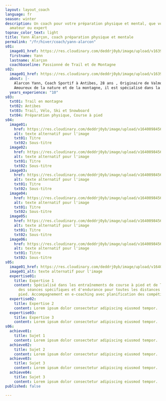 ```yaml
---
layout: layout_coach
language: fr
season: winter
description: Un coach pour votre préparation physique et mental, que vous soyez débutant,
  amateur ou expert
topnav_color_text: light
title: Yann Alarçon, coach préparation physique et mentale
permalink: "/fr/hiver/coach/yann-alarcon"
s01:
  image01_href: https://res.cloudinary.com/deddrj0yb/image/upload/v1639661304/website/blog/Mad%C3%A8re/GOPR0103_ALTA1642458316780515_1_eezzxk.jpg
  firstname: Yann
  lastname: Alarçon
  coachbaseline: Passionné de Trail et de Montagne
s02:
  image01_href: https://res.cloudinary.com/deddrj0yb/image/upload/v1639651639/website/blog/Mad%C3%A8re/IMG-20211120-WA0035_ngz8av.jpg
  about: |-
    Alarcon Yann, Coach Sportif à Antibes, 28 ans , Originaire de Valmorel , ancien snowboardeur et pratiquant de sport de combat (Taekwondo) à haut niveau.  Après avoir réalisé ses études en Staps, il se spécialise dans l’entraînement. Il a été entraîneur de Taekwondo pendant 2ans au Club des Sports de Valmorel. Il a également coacher en course à pied et trail au sein d’entreprises à Lyon tel que les entreprises Aoste et Groupama par exemple. Mais il a aussi entraîné et accompagné des groupes de coureur tout au long de l’année.
    Amoureux de la nature et de la montagne, il est spécialisé dans la course à pied et le trail.
  years_experience: "10"
s03:
  txt01: Trail en montagne
  txt02: Antibes
  txt03: Trail, Vélo, Ski et Snowboard
  txt04: Préparation physique, Course à pied
s04:
  image01:
    href: https://res.cloudinary.com/deddrj0yb/image/upload/v1640098456/website/winter/gabin-vallet-CBnSTRvnfCE-unsplash_vmvr8z.jpg
    alt: texte alternatif pour l'image
    txt01: Titre
    txt02: Sous-titre
  image02:
    href: https://res.cloudinary.com/deddrj0yb/image/upload/v1640098456/website/winter/gabin-vallet-CBnSTRvnfCE-unsplash_vmvr8z.jpg
    alt: texte alternatif pour l'image
    txt01: Titre
    txt02: Sous-titre
  image03:
    href: https://res.cloudinary.com/deddrj0yb/image/upload/v1640098456/website/winter/gabin-vallet-CBnSTRvnfCE-unsplash_vmvr8z.jpg
    alt: texte alternatif pour l'image
    txt01: Titre
    txt02: Sous-titre
  image04:
    href: https://res.cloudinary.com/deddrj0yb/image/upload/v1640098456/website/winter/gabin-vallet-CBnSTRvnfCE-unsplash_vmvr8z.jpg
    alt: texte alternatif pour l'image
    txt01: Titre
    txt02: Sous-titre
  image05:
    href: https://res.cloudinary.com/deddrj0yb/image/upload/v1640098456/website/winter/gabin-vallet-CBnSTRvnfCE-unsplash_vmvr8z.jpg
    alt: texte alternatif pour l'image
    txt01: Titre
    txt02: Sous-titre
  image06:
    href: https://res.cloudinary.com/deddrj0yb/image/upload/v1640098456/website/winter/gabin-vallet-CBnSTRvnfCE-unsplash_vmvr8z.jpg
    alt: texte alternatif pour l'image
    txt01: Titre
    txt02: Sous-titre
s05:
  image01_href: https://res.cloudinary.com/deddrj0yb/image/upload/v1640098456/website/winter/gabin-vallet-CBnSTRvnfCE-unsplash_vmvr8z.jpg
  image01_alt: texte alternatif pour l'image
  expertise01:
    title: Expertise 1
    content: Spécialisé dans les entraînements de course à pied et de Trail. Accompagnement
      des séances spécifiques et d'endurance pour toutes les distances de course à
      pied. Accompagnement en e-coaching avec planification des compétitions
  expertise02:
    title: Expertise 2
    content: Lorem ipsum dolor consectetur adipiscing eiusmod tempor.
  expertise03:
    title: Expertise 3
    content: Lorem ipsum dolor consectetur adipiscing eiusmod tempor.
s06:
  achieve01:
    title: Sujet 1
    content: Lorem ipsum dolor consectetur adipiscing eiusmod tempor.
  achieve02:
    title: Sujet 2
    content: Lorem ipsum dolor consectetur adipiscing eiusmod tempor.
  achieve03:
    title: Sujet 3
    content: Lorem ipsum dolor consectetur adipiscing eiusmod tempor.
  achieve04:
    title: Sujet 3
    content: Lorem ipsum dolor consectetur adipiscing eiusmod tempor.
published: false

---
```

